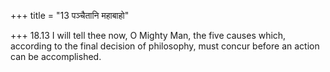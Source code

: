 +++
title = "13 पञ्चैतानि महाबाहो"

+++
18.13 I will tell thee now, O Mighty Man, the five causes which,
according to the final decision of philosophy, must concur before an
action can be accomplished.
